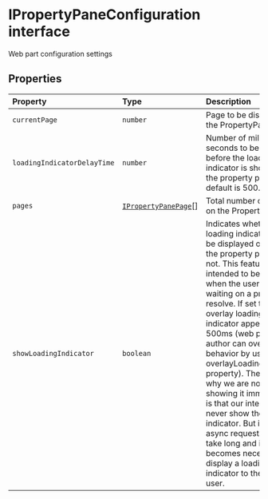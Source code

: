 # IPropertyPaneConfiguration interface







Web part configuration settings




## Properties

| Property	   | Type	| Description|
|:-------------|:-------|:-----------|
|`currentPage`      | `number` | Page to be displayed on the PropertyPane. |
|`loadingIndicatorDelayTime`      | `number` | Number of milli seconds to be delayed before the loading indicator is shown on the property pane. default is 500. |
|`pages`      | [`IPropertyPanePage`](../../sp-webpart-base/interface/ipropertypanepage.md)[] | Total number of pages on the PropertyPane. |
|`showLoadingIndicator`      | `boolean` | Indicates whether the loading indicator should be displayed on top of the property pane or not. This feature is intended to be used when the user is waiting on a promise to resolve. If set to true, overlay loading indicator appears after 500ms (web part author can override this behavior by using overlayLoadingIndicator property). The reason why we are not showing it immediately is that our intent is to never show the loading indicator. But in real life async requests could take long and it becomes necessary to display a loading indicator to the end user. |






